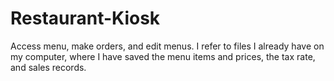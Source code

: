 # Restaurant-Kiosk
Access menu, make orders, and edit menus.
I refer to files I already have on my computer,
where I have saved the menu items and prices,
the tax rate, and sales records.